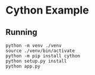 # Cython Example

## Running
```
python -m venv ./venv
source ./venv/bin/activate
python -m pip install cython
python setup.py install
python app.py
```